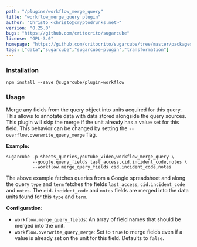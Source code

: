 ```yaml
---
path: "/plugins/workflow_merge_query"
title: "workflow_merge_query plugin"
author: "Christo <christo@cryptodrunks.net>"
version: "0.25.0"
bugs: "https://github.com/critocrito/sugarcube"
license: "GPL-3.0"
homepage: "https://github.com/critocrito/sugarcube/tree/master/packages/plugin-workflow#readme"
tags: ["data","sugarcube","sugarcube-plugin","transformation"]
---
```


### Installation

    npm install --save @sugarcube/plugin-workflow


### Usage

Merge any fields from the query object into units acquired for this query. This allows to annotate data with data stored alongside the query sources. This plugin will skip the merge if the unit already has a value set for this field. This behavior can be changed by setting the `--overflow.overwrite_query_merge` flag.

**Example:**

    sugarcube -p sheets_queries,youtube_video,workflow_merge_query \
              --google.query_fields last_access,cid.incident_code,notes \
              --workflow.merge_query_fields cid.incident_code,notes

The above example fetches queries from a Google spreadsheet and along the query `type` and `term` fetches the fields `last_access`, `cid.incident_code` and `notes`. The `cid.incident_code` and `notes` fields are merged into the data units found for this `type` and `term`.

**Configuration:**

-   `workflow.merge_query_fields`: An array of field names that should be merged into the unit.
-   `workflow.overwrite_query_merge`: Set to `true` to merge fields even if a value is already set on the unit for this field. Defaults to `false`.
